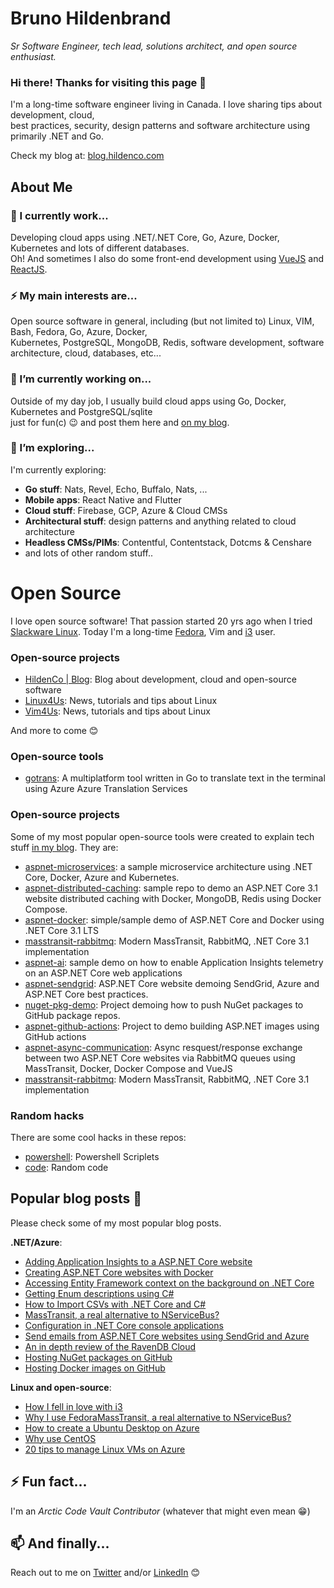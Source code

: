 # Bruno Hildenbrand
_Sr Software Engineer, tech lead, solutions architect, and open source enthusiast._

### Hi there! Thanks for visiting this page 👋
I'm a long-time software engineer living in Canada. I love sharing tips about development, cloud,   
best practices, security, design patterns and software architecture using primarily .NET and Go.

Check my blog at: [blog.hildenco.com](https://blog.hildenco.com)

## About Me
### 🔭 I currently work...
Developing cloud apps using .NET/.NET Core, Go, Azure, Docker, Kubernetes and lots of different databases.   
Oh! And sometimes I also do some front-end development using [VueJS](https://vuejs.org) and [ReactJS](https://reactjs.org).

### ⚡ My main interests are...
Open source software in general, including (but not limited to) Linux, VIM, Bash, Fedora, Go, Azure, Docker,    
Kubernetes, PostgreSQL, MongoDB, Redis, software development, software architecture, cloud, databases, etc...

### 🔭 I’m currently working on...
Outside of my day job, I usually build cloud apps using Go, Docker, Kubernetes and PostgreSQL/sqlite    
just for fun(c) 😉 and post them here and [on my blog](https://blog.hildenco.com).

### 🌱 I’m exploring...
I'm currently exploring:
* **Go stuff**: Nats, Revel, Echo, Buffalo, Nats, ...
* **Mobile apps**: React Native and Flutter
* **Cloud stuff**: Firebase, GCP, Azure & Cloud CMSs
* **Architectural stuff**: design patterns and anything related to cloud architecture
* **Headless CMSs/PIMs**: Contentful, Contentstack, Dotcms & Censhare
* and lots of other random stuff..

# Open Source
I love open source software! That passion started 20 yrs ago when I tried   
[Slackware Linux](http://www.slackware.com/). Today I'm a long-time [Fedora](https://blog.hildenco.com/2018/11/thank-you-fedora.html),
Vim and [i3](https://blog.hildenco.com/2019/08/how-i-fell-in-love-with-i3.html) user.

### Open-source projects
* [HildenCo | Blog](https://blog.hildenco.com): Blog about development, cloud and open-source software
* [Linux4Us](https://www.linux4us.com): News, tutorials and tips about Linux
* [Vim4Us](https://www.vim4us.com): News, tutorials and tips about Linux

And more to come 😊

### Open-source tools
* [gotrans](https://github.com/hd9/gotrans): A multiplatform tool written in Go to translate text in the terminal using Azure Azure Translation Services

### Open-source projects
Some of my most popular open-source tools were created to explain tech stuff [in my blog](https://blog.hildenco.com). They are:
* [aspnet-microservices](https://github.com/hd9/aspnet-microservices): a sample microservice architecture using .NET Core, Docker, Azure and Kubernetes.
* [aspnet-distributed-caching](https://github.com/hd9/aspnet-distributed-caching): sample repo to demo an ASP.NET Core 3.1 website distributed caching with Docker, MongoDB, Redis using Docker Compose.
* [aspnet-docker](https://github.com/hd9/aspnet-docker): simple/sample demo of ASP.NET Core and Docker using .NET Core 3.1 LTS
* [masstransit-rabbitmq](https://github.com/hd9/masstransit-rabbitmq): Modern MassTransit, RabbitMQ, .NET Core 3.1 implementation
* [aspnet-ai](https://github.com/hd9/aspnet-ai): sample demo on how to enable Application Insights telemetry on an ASP.NET Core web applications 
* [aspnet-sendgrid](https://github.com/hd9/aspnet-sendgrid): ASP.NET Core website demoing SendGrid, Azure and ASP.NET Core best practices. 
* [nuget-pkg-demo](https://github.com/hd9/nuget-pkg-demo): Project demoing how to push NuGet packages to GitHub package repos. 
* [aspnet-github-actions](https://github.com/hd9/aspnet-github-actions): Project to demo building ASP.NET images using GitHub actions 
* [aspnet-async-communication](https://github.com/hd9/aspnet-async-communication): Async resquest/response exchange between two ASP.NET Core websites via RabbitMQ queues using MassTransit, Docker, Docker Compose and VueJS 
* [masstransit-rabbitmq](https://github.com/hd9/masstransit-rabbitmq): Modern MassTransit, RabbitMQ, .NET Core 3.1 implementation 

### Random hacks
There are some cool hacks in these repos:
* [powershell](https://github.com/hd9/powershell): Powershell Scriplets 
* [code](https://github.com/hd9/code): Random code 

## Popular blog posts 💬 
Please check some of my most popular blog posts.

**.NET/Azure**:
* [Adding Application Insights to a ASP.NET Core website](https://blog.hildenco.com/2020/03/adding-application-insights-telemetry.html)
* [Creating ASP.NET Core websites with Docker](https://blog.hildenco.com/2020/10/how-to-create-aspnet-core-website-with.html)
* [Accessing Entity Framework context on the background on .NET Core](https://blog.hildenco.com/2018/12/accessing-entity-framework-context-on.html)
* [Getting Enum descriptions using C#](https://blog.hildenco.com/2018/07/getting-enum-descriptions-using-c.html)
* [How to Import CSVs with .NET Core and C#](https://blog.hildenco.com/2018/03/importing-csvs-super-easily-with-net.html)
* [MassTransit, a real alternative to NServiceBus?](https://blog.hildenco.com/2018/08/masstransit-real-alternative-to.html)
* [Configuration in .NET Core console applications](https://blog.hildenco.com/2020/05/configuration-in-net-core-console.html)
* [Send emails from ASP.NET Core websites using SendGrid and Azure](https://blog.hildenco.com/2020/07/send-emails-from-aspnet-core-websites.html)
* [An in depth review of the RavenDB Cloud](https://blog.hildenco.com/2019/12/an-in-depth-review-of-ravendb-cloud.html)
* [Hosting NuGet packages on GitHub](https://blog.hildenco.com/2020/07/hosting-nuget-packages-on-github.html)
* [Hosting Docker images on GitHub](https://blog.hildenco.com/2020/09/hosting-docker-images-on-github.html)

**Linux and open-source**:
* [How I fell in love with i3](https://blog.hildenco.com/2019/08/how-i-fell-in-love-with-i3.html)
* [Why I use Fedora](https://blog.hildenco.com/2018/11/thank-you-fedora.html)[MassTransit, a real alternative to NServiceBus?]()
* [How to create a Ubuntu Desktop on Azure](https://blog.hildenco.com/2019/07/creating-ubuntu-desktop-instance-on.html)
* [Why use CentOS ](https://blog.hildenco.com/2020/06/why-use-centos.html)
* [20 tips to manage Linux VMs on Azure](https://blog.hildenco.com/2020/07/20-tips-to-manage-linux-vms-on-azure.html)


## ⚡ Fun fact...
I'm an _Arctic Code Vault Contributor_ (whatever that might even mean 😁)

## 📫 And finally...
Reach out to me on [Twitter](https://twitter.com/brunohilden) and/or [LinkedIn](https://www.linkedin.com/in/brunohildenbrand/) 😊

<!--
**hd9/hd9** is a ✨ _special_ ✨ repository because its `README.md` (this file) appears on your GitHub profile.

Here are some ideas to get you started:

- 🔭 I’m currently working on ...
- 🌱 I’m currently learning ...
- 👯 I’m looking to collaborate on ...
- 🤔 I’m looking for help with ...
- 💬 Ask me about ...
- 📫 How to reach me: ...
- 😄 Pronouns: ...
- ⚡ Fun fact: ...
-->
